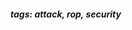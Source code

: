 <!-- Please prefix the notes with the date as in [22/12/2020] -->

##### tags: attack, rop, security